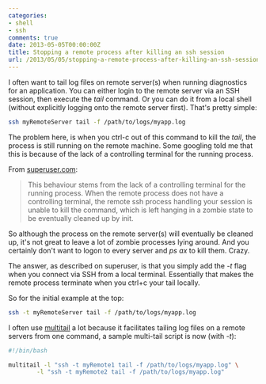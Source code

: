 ```yaml
---
categories:
- shell
- ssh
comments: true
date: 2013-05-05T00:00:00Z
title: Stopping a remote process after killing an ssh session
url: /2013/05/05/stopping-a-remote-process-after-killing-an-ssh-session/
---
```


I often want to tail log files on remote server(s) when running diagnostics for an application. You can either login to the remote server via an SSH session, then execute the _tail_ command. Or you can do it from a local shell (without explicitly logging onto the remote server first). That's pretty simple:

```bash
ssh myRemoteServer tail -f /path/to/logs/myapp.log
```

The problem here, is when you ctrl-c out of this command to kill the _tail_, the process is still running on the remote machine. Some googling told me that this is because of the lack of a controlling terminal for the running process.

From [superuser.com](http://superuser.com/a/20708):

> This behaviour stems from the lack of a controlling terminal for the running process. When the remote process does not have a controlling terminal, the remote ssh process handling your session is unable to kill the command, which is left hanging in a zombie state to be eventually cleaned up by init.

So although the process on the remote server(s) will eventually be cleaned up, it's not great to leave a lot of zombie processes lying around. And you certainly don't want to logon to every server and _ps ax_ to kill them. Crazy.

The answer, as described on superuser, is that you simply add the _-t_ flag when you connect via SSH from a local terminal. Essentially that makes the remote process terminate when you ctrl+c your tail locally.

So for the initial example at the top:

```bash
ssh -t myRemoteServer tail -f /path/to/logs/myapp.log
```

I often use [multitail](http://www.vanheusden.com/multitail/) a lot because it facilitates tailing log files on a remote servers from one command, a sample multi-tail script is now (with _-t_):

```bash
#!/bin/bash

multitail -l "ssh -t myRemote1 tail -f /path/to/logs/myapp.log" \
        -l "ssh -t myRemote2 tail -f /path/to/logs/myapp.log"
```
